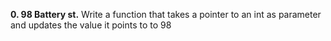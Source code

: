 **0. 98 Battery st.** Write a function that takes a pointer to an int as parameter and updates the value it points to to 98
